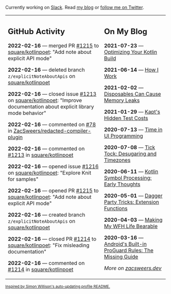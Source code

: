Currently working on [Slack](https://slack.com/). Read [my blog](https://zacsweers.dev/) or [follow me on Twitter](https://twitter.com/ZacSweers).

<table><tr><td valign="top" width="60%">

## GitHub Activity
<!-- githubActivity starts -->
**2022-02-16** — merged PR [#1215](https://github.com/square/kotlinpoet/pull/1215) to [square/kotlinpoet](https://github.com/square/kotlinpoet): "Add note about explicit API mode"

**2022-02-16** — deleted branch `z/explicitNoteAboutApis` on [square/kotlinpoet](https://github.com/square/kotlinpoet)

**2022-02-16** — closed issue [#1213](https://github.com/square/kotlinpoet/issues/1213) on [square/kotlinpoet](https://github.com/square/kotlinpoet): "Improve documentation about explicit library mode behavior"

**2022-02-16** — commented on [#78](https://github.com/ZacSweers/redacted-compiler-plugin/pull/78#issuecomment-1041959130) in [ZacSweers/redacted-compiler-plugin](https://github.com/ZacSweers/redacted-compiler-plugin)

**2022-02-16** — commented on [#1213](https://github.com/square/kotlinpoet/issues/1213#issuecomment-1041951996) in [square/kotlinpoet](https://github.com/square/kotlinpoet)

**2022-02-16** — opened issue [#1216](https://github.com/square/kotlinpoet/issues/1216) on [square/kotlinpoet](https://github.com/square/kotlinpoet): "Explore Knit for samples"

**2022-02-16** — opened PR [#1215](https://github.com/square/kotlinpoet/pull/1215) to [square/kotlinpoet](https://github.com/square/kotlinpoet): "Add note about explicit API mode"

**2022-02-16** — created branch `z/explicitNoteAboutApis` on [square/kotlinpoet](https://github.com/square/kotlinpoet)

**2022-02-16** — closed PR [#1214](https://github.com/square/kotlinpoet/pull/1214) to [square/kotlinpoet](https://github.com/square/kotlinpoet): "Fix misleading documentation"

**2022-02-16** — commented on [#1214](https://github.com/square/kotlinpoet/pull/1214#issuecomment-1041941506) in [square/kotlinpoet](https://github.com/square/kotlinpoet)
<!-- githubActivity ends -->
</td><td valign="top" width="40%">

## On My Blog
<!-- blog starts -->
**2021-07-23** — [Optimizing Your Kotlin Build](https://www.zacsweers.dev/optimizing-your-kotlin-build/)

**2021-06-14** — [How I Work](https://www.zacsweers.dev/how-i-work/)

**2021-02-02** — [Disposables Can Cause Memory Leaks](https://www.zacsweers.dev/disposables-can-cause-memory-leaks/)

**2021-01-29** — [Kapt's Hidden Test Costs](https://www.zacsweers.dev/kapts-hidden-test-costs/)

**2020-07-13** — [Time in UI Programming](https://www.zacsweers.dev/time-in-ui/)

**2020-07-08** — [Tick Tock: Desugaring and Timezones](https://www.zacsweers.dev/ticktock-desugaring-timezones/)

**2020-06-11** — [Kotlin Symbol Processing: Early Thoughts](https://www.zacsweers.dev/kotlin-symbol-processor-early-thoughts/)

**2020-05-01** — [Dagger Party Tricks: Extension Functions](https://www.zacsweers.dev/dagger-party-tricks-extension-functions/)

**2020-04-03** — [Making My WFH Life Bearable](https://www.zacsweers.dev/making-wfh-life-bearable/)

**2020-03-16** — [Android's Built-in ProGuard Rules: The Missing Guide](https://www.zacsweers.dev/android-proguard-rules/)
<!-- blog ends -->
_More on [zacsweers.dev](https://zacsweers.dev/)_
</td></tr></table>

<sub><a href="https://simonwillison.net/2020/Jul/10/self-updating-profile-readme/">Inspired by Simon Willison's auto-updating profile README.</a></sub>